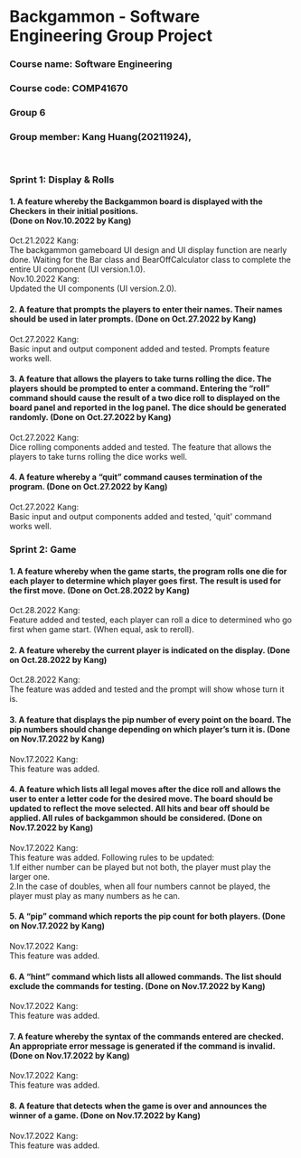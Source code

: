 # Backgammon - Software Engineering Group Project
### Course name: Software Engineering
### Course code: COMP41670
### Group 6
### Group member: Kang Huang(20211924),  
<br>

### Sprint 1: Display & Rolls
#### 1. A feature whereby the Backgammon board is displayed with the Checkers in their initial positions.<br> (Done on Nov.10.2022 by Kang)
Oct.21.2022 Kang:<br>
The backgammon gameboard UI design and UI display function are nearly done. Waiting for the Bar class and BearOffCalculator class to complete the entire UI component (UI version.1.0). 
<br>Nov.10.2022 Kang:<br>
Updated the UI components (UI version.2.0). 
   
#### 2. A feature that prompts the players to enter their names. Their names should be used in later prompts. (Done on Oct.27.2022 by Kang)
Oct.27.2022 Kang:<br>
Basic input and output component added and tested. Prompts feature works well.

#### 3. A feature that allows the players to take turns rolling the dice. The players should be prompted to enter a command. Entering the “roll” command should cause the result of a two dice roll to displayed on the board panel and reported in the log panel. The dice should be generated randomly. (Done on Oct.27.2022 by Kang)
Oct.27.2022 Kang:<br>
Dice rolling components added and tested. The feature that allows the players to take turns rolling the dice works well.

#### 4. A feature whereby a “quit” command causes termination of the program. (Done on Oct.27.2022 by Kang)
Oct.27.2022 Kang:<br>
Basic input and output components added and tested, 'quit' command works well.


### Sprint 2: Game
#### 1. A feature whereby when the game starts, the program rolls one die for each player to determine which player goes first. The result is used for the first move. (Done on Oct.28.2022 by Kang)
Oct.28.2022 Kang:<br>
Feature added and tested, each player can roll a dice to determined who go first when game start. (When equal, ask to reroll).
   
#### 2. A feature whereby the current player is indicated on the display. (Done on Oct.28.2022 by Kang)
Oct.28.2022 Kang:<br>
The feature was added and tested and the prompt will show whose turn it is.

#### 3. A feature that displays the pip number of every point on the board. The pip numbers should change depending on which player’s turn it is. (Done on Nov.17.2022 by Kang)
Nov.17.2022 Kang:<br>
This feature was added.

#### 4. A feature which lists all legal moves after the dice roll and allows the user to enter a letter code for the desired move. The board should be updated to reflect the move selected. All hits and bear off should be applied. All rules of backgammon should be considered. (Done on Nov.17.2022 by Kang)
Nov.17.2022 Kang:<br>
This feature was added.
Following rules to be updated:<br>
1.If either number can be played but not both, the player must play the larger one.  <br>
2.In the case of doubles, when all four numbers cannot be played, the player must play as many numbers as he can.<br>

#### 5. A “pip” command which reports the pip count for both players. (Done on Nov.17.2022 by Kang)
Nov.17.2022 Kang:<br>
This feature was added.

#### 6. A “hint” command which lists all allowed commands. The list should exclude the commands for testing. (Done on Nov.17.2022 by Kang)
Nov.17.2022 Kang:<br>
This feature was added.

#### 7. A feature whereby the syntax of the commands entered are checked. An appropriate error message is generated if the command is invalid. (Done on Nov.17.2022 by Kang)
Nov.17.2022 Kang:<br>
This feature was added.

#### 8. A feature that detects when the game is over and announces the winner of a game. (Done on Nov.17.2022 by Kang)
Nov.17.2022 Kang:<br>
This feature was added.
